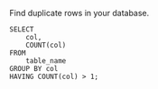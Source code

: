Find duplicate rows in your database.

    SELECT 
        col, 
        COUNT(col)
    FROM
        table_name
    GROUP BY col
    HAVING COUNT(col) > 1;